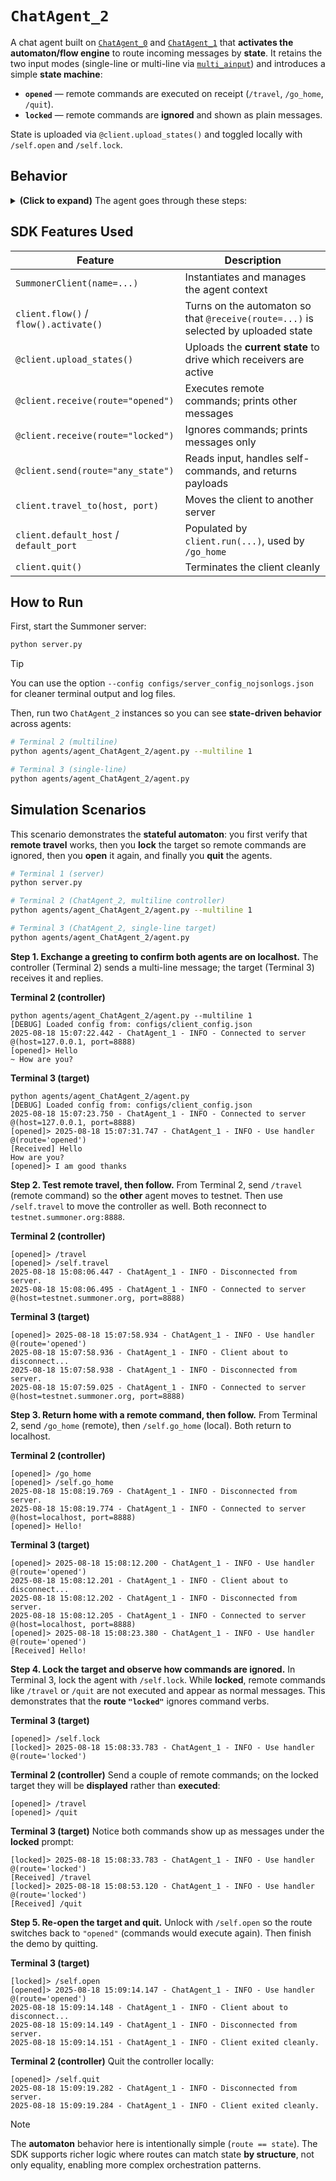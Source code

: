 # `ChatAgent_2`

A chat agent built on [`ChatAgent_0`](../agent_ChatAgent_0) and [`ChatAgent_1`](../agent_ChatAgent_1) that **activates the automaton/flow engine** to route incoming messages by **state**. It retains the two input modes (single-line or multi-line via [`multi_ainput`](./multi_ainput.py)) and introduces a simple **state machine**:

* **`opened`** — remote commands are executed on receipt (`/travel`, `/go_home`, `/quit`).
* **`locked`** — remote commands are **ignored** and shown as plain messages.

State is uploaded via `@client.upload_states()` and toggled locally with `/self.open` and `/self.lock`.

## Behavior

<details>
<summary><b>(Click to expand)</b> The agent goes through these steps:</summary>
<br>

1. On startup, the agent parses `--multiline 0|1` to select input mode (default is one-line using `ainput("> ")`).
2. To enable the automaton, it calls `client.flow().activate()`, which makes **routes** sensitive to the uploaded state.
3. The handler `@client.upload_states()` returns the **current state** (`"opened"` or `"locked"`), which the flow engine uses to select which `@client.receive(route=...)` is active.
   
   > 📝 **Note:**
   > State reads/writes are guarded with `asyncio.Lock` for consistent orchestration.

4. When a message arrives:

   * If the current state is **`opened`**, the `route="opened"` receiver runs and executes remote commands (`/travel`, `/go_home`, `/quit`) or prints the message.
   * If the current state is **`locked`**, the `route="locked"` receiver runs and **does not** execute commands; it only prints the message.
5. When sending (`@client.send(route="any_state")`), the agent:

   * uses `multi_ainput("> ", "~ ", "\\")` if `--multiline 1` (backslash continuation with echo cleanup via `wcwidth`), or a single `ainput("> ")` line otherwise,
   * checks for **self-commands** that act locally and do not send payloads:

     * `/self.travel`, `/self.go_home`, `/self.quit` — same actions as in `ChatAgent_1`,
     * `/self.lock`, `/self.open` — toggle the agent state.
   * if no self-command is detected, sends the content as a normal message (which can be a remote command for the other agent).
6. The loop runs via `client.run(...)` until interrupted.

</details>

## SDK Features Used

| Feature                                | Description                                                                   |
| -------------------------------------- | ----------------------------------------------------------------------------- |
| `SummonerClient(name=...)`             | Instantiates and manages the agent context                                    |
| `client.flow()` / `flow().activate()`  | Turns on the automaton so that `@receive(route=...)` is selected by uploaded state |
| `@client.upload_states()`              | Uploads the **current state** to drive which receivers are active             |
| `@client.receive(route="opened")`      | Executes remote commands; prints other messages                               |
| `@client.receive(route="locked")`      | Ignores commands; prints messages only                                        |
| `@client.send(route="any_state")`      | Reads input, handles self-commands, and returns payloads                      |
| `client.travel_to(host, port)`         | Moves the client to another server                                            |
| `client.default_host` / `default_port` | Populated by `client.run(...)`, used by `/go_home`                            |
| `client.quit()`                        | Terminates the client cleanly                                                 |

## How to Run

First, start the Summoner server:

```bash
python server.py
```

> [!TIP]
> You can use the option `--config configs/server_config_nojsonlogs.json` for cleaner terminal output and log files.

Then, run two `ChatAgent_2` instances so you can see **state-driven behavior** across agents:

```bash
# Terminal 2 (multiline)
python agents/agent_ChatAgent_2/agent.py --multiline 1

# Terminal 3 (single-line)
python agents/agent_ChatAgent_2/agent.py
```

## Simulation Scenarios

This scenario demonstrates the **stateful automaton**: you first verify that **remote travel** works, then you **lock** the target so remote commands are ignored, then you **open** it again, and finally you **quit** the agents.

```bash
# Terminal 1 (server)
python server.py

# Terminal 2 (ChatAgent_2, multiline controller)
python agents/agent_ChatAgent_2/agent.py --multiline 1

# Terminal 3 (ChatAgent_2, single-line target)
python agents/agent_ChatAgent_2/agent.py
```

**Step 1. Exchange a greeting to confirm both agents are on localhost.**
The controller (Terminal 2) sends a multi-line message; the target (Terminal 3) receives it and replies.

**Terminal 2 (controller)**

```
python agents/agent_ChatAgent_2/agent.py --multiline 1
[DEBUG] Loaded config from: configs/client_config.json
2025-08-18 15:07:22.442 - ChatAgent_1 - INFO - Connected to server @(host=127.0.0.1, port=8888)
[opened]> Hello
~ How are you?
```

**Terminal 3 (target)**

```
python agents/agent_ChatAgent_2/agent.py
[DEBUG] Loaded config from: configs/client_config.json
2025-08-18 15:07:23.750 - ChatAgent_1 - INFO - Connected to server @(host=127.0.0.1, port=8888)
[opened]> 2025-08-18 15:07:31.747 - ChatAgent_1 - INFO - Use handler @(route='opened')
[Received] Hello
How are you?
[opened]> I am good thanks
```

**Step 2. Test remote travel, then follow.**
From Terminal 2, send `/travel` (remote command) so the **other** agent moves to testnet. Then use `/self.travel` to move the controller as well. Both reconnect to `testnet.summoner.org:8888`.

**Terminal 2 (controller)**

```
[opened]> /travel
[opened]> /self.travel
2025-08-18 15:08:06.447 - ChatAgent_1 - INFO - Disconnected from server.
2025-08-18 15:08:06.495 - ChatAgent_1 - INFO - Connected to server @(host=testnet.summoner.org, port=8888)
```

**Terminal 3 (target)**

```
[opened]> 2025-08-18 15:07:58.934 - ChatAgent_1 - INFO - Use handler @(route='opened')
2025-08-18 15:07:58.936 - ChatAgent_1 - INFO - Client about to disconnect...
2025-08-18 15:07:58.938 - ChatAgent_1 - INFO - Disconnected from server.
2025-08-18 15:07:59.025 - ChatAgent_1 - INFO - Connected to server @(host=testnet.summoner.org, port=8888)
```

**Step 3. Return home with a remote command, then follow.**
From Terminal 2, send `/go_home` (remote), then `/self.go_home` (local). Both return to localhost.

**Terminal 2 (controller)**

```
[opened]> /go_home
[opened]> /self.go_home
2025-08-18 15:08:19.769 - ChatAgent_1 - INFO - Disconnected from server.
2025-08-18 15:08:19.774 - ChatAgent_1 - INFO - Connected to server @(host=localhost, port=8888)
[opened]> Hello!
```

**Terminal 3 (target)**

```
[opened]> 2025-08-18 15:08:12.200 - ChatAgent_1 - INFO - Use handler @(route='opened')
2025-08-18 15:08:12.201 - ChatAgent_1 - INFO - Client about to disconnect...
2025-08-18 15:08:12.202 - ChatAgent_1 - INFO - Disconnected from server.
2025-08-18 15:08:12.205 - ChatAgent_1 - INFO - Connected to server @(host=localhost, port=8888)
[opened]> 2025-08-18 15:08:23.380 - ChatAgent_1 - INFO - Use handler @(route='opened')
[Received] Hello!
```

**Step 4. Lock the target and observe how commands are ignored.**
In Terminal 3, lock the agent with `/self.lock`. While **locked**, remote commands like `/travel` or `/quit` are not executed and appear as normal messages. This demonstrates that the **route `"locked"`** ignores command verbs.

**Terminal 3 (target)**

```
[opened]> /self.lock
[locked]> 2025-08-18 15:08:33.783 - ChatAgent_1 - INFO - Use handler @(route='locked')
```

**Terminal 2 (controller)**
Send a couple of remote commands; on the locked target they will be **displayed** rather than **executed**:

```
[opened]> /travel
[opened]> /quit
```

**Terminal 3 (target)**
Notice both commands show up as messages under the **locked** prompt:

```
[locked]> 2025-08-18 15:08:33.783 - ChatAgent_1 - INFO - Use handler @(route='locked')
[Received] /travel
[locked]> 2025-08-18 15:08:53.120 - ChatAgent_1 - INFO - Use handler @(route='locked')
[Received] /quit
```

**Step 5. Re-open the target and quit.**
Unlock with `/self.open` so the route switches back to `"opened"` (commands would execute again). Then finish the demo by quitting.

**Terminal 3 (target)**

```
[locked]> /self.open
[opened]> 2025-08-18 15:09:14.147 - ChatAgent_1 - INFO - Use handler @(route='opened')
2025-08-18 15:09:14.148 - ChatAgent_1 - INFO - Client about to disconnect...
2025-08-18 15:09:14.149 - ChatAgent_1 - INFO - Disconnected from server.
2025-08-18 15:09:14.151 - ChatAgent_1 - INFO - Client exited cleanly.
```

**Terminal 2 (controller)**
Quit the controller locally:

```
[opened]> /self.quit
2025-08-18 15:09:19.282 - ChatAgent_1 - INFO - Disconnected from server.
2025-08-18 15:09:19.284 - ChatAgent_1 - INFO - Client exited cleanly.
```

> [!NOTE]
> The **automaton** behavior here is intentionally simple (`route == state`). The SDK supports richer logic where routes can match state **by structure**, not only equality, enabling more complex orchestration patterns.
